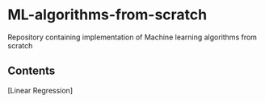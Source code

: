 # ML-algorithms-from-scratch
Repository containing implementation of Machine learning algorithms from scratch

## Contents
[Linear Regression]
